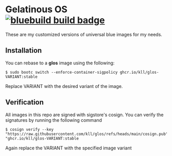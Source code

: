 # Gelatinous OS &nbsp; [![bluebuild build badge](https://github.com/kll/glos/actions/workflows/build.yml/badge.svg)](https://github.com/kll/glos/actions/workflows/build.yml)

These are my customized versions of universal blue images for my needs.

## Installation

You can rebase to a **glos** image using the following:
```console
$ sudo bootc switch --enforce-container-sigpolicy ghcr.io/kll/glos-VARIANT:stable
```

Replace VARIANT with the desired variant of the image.

## Verification

All images in this repo are signed with sigstore's cosign. You can verify the signatures by running the following command

```console
$ cosign verify --key "https://raw.githubusercontent.com/kll/glos/refs/heads/main/cosign.pub" "ghcr.io/kll/glos-VARIANT:stable
```
Again replace the VARIANT with the specified image variant